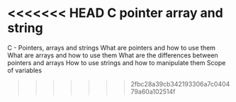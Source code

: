 <<<<<<< HEAD
C pointer array and string
=======
C - Pointers, arrays and strings
What are pointers and how to use them
What are arrays and how to use them
What are the differences between pointers and arrays
How to use strings and how to manipulate them
Scope of variables
>>>>>>> 2fbc28a39cb342193306a7c040479a60a102514f
